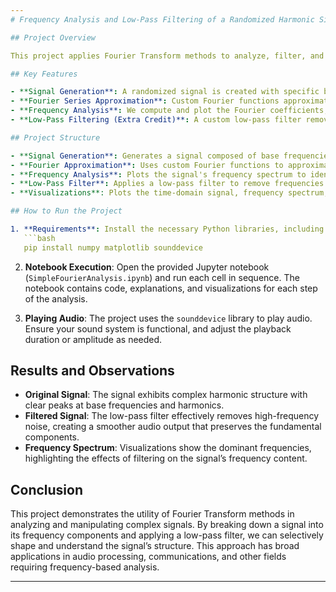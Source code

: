 ```yaml
---
# Frequency Analysis and Low-Pass Filtering of a Randomized Harmonic Signal Using Fourier Methods

## Project Overview

This project applies Fourier Transform methods to analyze, filter, and reconstruct a complex, randomized harmonic signal. The signal is generated with three base frequencies (50 Hz, 120 Hz, and 250 Hz) and additional randomized harmonics, phase shifts, and noise to simulate a realistic audio waveform. By decomposing the signal into its frequency components, we gain insights into the underlying structure and create a low-pass filter to selectively remove high-frequency components. This exploration highlights the power of Fourier analysis in signal processing.

## Key Features

- **Signal Generation**: A randomized signal is created with specific base frequencies, harmonics, and noise. The signal is also playable to hear the original audio waveform.
- **Fourier Series Approximation**: Custom Fourier functions approximate the original signal, visualizing how well a Fourier series captures the waveform in the time domain.
- **Frequency Analysis**: We compute and plot the Fourier coefficients, identifying the dominant frequencies and visualizing the frequency spectrum through stem plots and spectrograms.
- **Low-Pass Filtering (Extra Credit)**: A custom low-pass filter removes high-frequency components, allowing us to reconstruct and analyze a filtered version of the signal both visually and audibly.

## Project Structure

- **Signal Generation**: Generates a signal composed of base frequencies with added randomized harmonics and Gaussian noise.
- **Fourier Approximation**: Uses custom Fourier functions to approximate the original signal with a Fourier series.
- **Frequency Analysis**: Plots the signal's frequency spectrum to identify dominant frequencies.
- **Low-Pass Filter**: Applies a low-pass filter to remove frequencies above a specified cutoff (200 Hz), then reconstructs the filtered signal.
- **Visualizations**: Plots the time-domain signal, frequency spectrum, and spectrograms for both original and filtered signals.

## How to Run the Project

1. **Requirements**: Install the necessary Python libraries, including `numpy`, `matplotlib`, and `sounddevice`.
   ```bash
   pip install numpy matplotlib sounddevice
   ```

2. **Notebook Execution**: Open the provided Jupyter notebook (`SimpleFourierAnalysis.ipynb`) and run each cell in sequence. The notebook contains code, explanations, and visualizations for each step of the analysis.

3. **Playing Audio**: The project uses the `sounddevice` library to play audio. Ensure your sound system is functional, and adjust the playback duration or amplitude as needed.

## Results and Observations

- **Original Signal**: The signal exhibits complex harmonic structure with clear peaks at base frequencies and harmonics.
- **Filtered Signal**: The low-pass filter effectively removes high-frequency noise, creating a smoother audio output that preserves the fundamental components.
- **Frequency Spectrum**: Visualizations show the dominant frequencies, highlighting the effects of filtering on the signal’s frequency content.

## Conclusion

This project demonstrates the utility of Fourier Transform methods in analyzing and manipulating complex signals. By breaking down a signal into its frequency components and applying a low-pass filter, we can selectively shape and understand the signal’s structure. This approach has broad applications in audio processing, communications, and other fields requiring frequency-based analysis.

---
```


